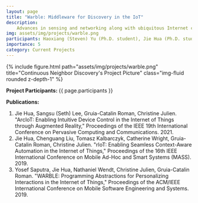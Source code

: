 ```yaml
---
layout: page
title: "Warble: Middleware for Discovery in the IoT"
description:
    Advances in sensing and networking along with ubiquitous Internet connectivity have paved the way for today's massive Internet of Thing (IoT) market. Despite the vast potential of connecting to myriad devices across homes, office buildings, and public spaces, there is still a large need to unify the scattered protocols, hubs, and cloud services while personalizing end user experiences. Enabling personalized IoT experiences requires an open infrastructure, backed by expressive and flexible middleware that enables developing applications to address diverse individual needs. Warble is a middleware for personalized IoT applications that encapsulates device and protocol complexities, abstracts communication and IoT devices' impacts in physical spaces into flexible programming abstractions, and enables applications to learn from their prior interactions in the IoT.
img: assets/img/projects/warble.png
participants: Haoxiang (Steven) Yu (Ph.D. student), Jie Hua (Ph.D. student), Dr. Christine Julien (MPC director), Dr. Gruia-Catalin Roman (collaborator at The University of New Mexico), Colin Milhaupt (collaborator at The University of New Mexico), Hamim Adal (collaborator at The University of New Mexico)
importance: 5
category: Current Projects
---
```


<div class="row">
    <div class="col-sm mt-3 mt-md-0">
        {% include figure.html path="assets/img/projects/warble.png" title="Continuous Neighbor Discovery's Project Picture" class="img-fluid rounded z-depth-1" %}
    </div>
</div>

<b>Project Participants: </b> 
{{ page.participants }}

<b>Publications: </b>

<ol>
  <li>Jie Hua, Sangsu (Seth) Lee, Gruia-Catalin Roman, Christine Julien. "ArcIoT: Enabling Intuitive Device Control in the Internet of Things through Augmented Reality," Proceedings of the IEEE 19th International Conference on Pervasive Computing and Communications. 2021.</li>
  <li>Jie Hua, Chenguang Liu, Tomasz Kalbarczyk, Catherine Wright, Gruia-Catalin Roman, Christine Julien. "rIoT: Enabling Seamless Context-Aware Automation in the Internet of Things," Proceedings of the 16th IEEE International Conference on Mobile Ad-Hoc and Smart Systems (MASS). 2019.</li>
  <li>Yosef Saputra, Jie Hua, Nathaniel Wendt, Christine Julien, Gruia-Catalin Roman. "WARBLE: Programming Abstractions for Personalizing Interactions in the Internet of Things," Proceedings of the ACM/IEEE International Conference on Mobile Software Engineering and Systems. 2019.</li>
</ol>

